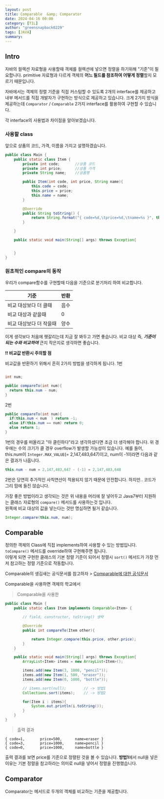 ```yaml
---
layout: post
title: Comparable  &amp; Comparator
date: 2024-04-16 00:00
category: [TIL]
author: "greensnapback0229"
tags: [JAVA]
summary:
---
```


## Intro

자바의 컬렉션 자료형을 사용할때 객체를 컬렉션에 넣으면 정렬을 하기위해 "기준"이 필요합니다.
primitive 자료형과 다르게 객체의 **어느 필드를 참조하여 어떻게 정렬**할지 모르기 때문입니다.

자바에서는 객체의 정렬 기준을 직접 커스텀할 수 있도록 2개의 interface를 제공하고 내부 메서드를 직접 개발자가 구현하는 방식으로 제공하고 있습니다.
크게 2가지 방식을 제공하는데 `Comparator` / `Comparable` 2가지 interface를 활용하여 구현할 수 있습니다.

각 interface의 사용법과 차이점을 알아보겠습니다.

### 사용할 class

앞으로 상품의 코드, 가격, 이름을 가지고 설명하겠습니다.

```java
public class Main {
    public static class Item {
        private int code;       //상품 코드
        private int price;      //상품 가격
        private String name;    //상품명

        public Item(int code, int price, String name){
            this.code = code;
            this.price = price;
            this.name = name;
        }

        @Override
        public String toString() {
            return String.format("{ code=%d,\tprice=%d,\tname=%s }", this.code, this.price, this.name);
        }

    }

    public static void main(String[] args) throws Exception{


    }
}
```

### 원초적인 compare의 동작

우리가 compare함수를 구현할때 다음을 기준으로 분기처리 하여 비교합니다.

| 기준                    | 반환 |
| ----------------------- | ---- |
| 비교 대상보다 더 클때   | 음수 |
| 비교 대상과 같을때      | 0    |
| 비교 대상보다 더 작을때 | 양수 |

이게 생각보다 처음에 헷갈리는데 지금 잘 봐두고 가면 좋습니다.
비교 대상 즉, **_기준이 되는 수와 비교하여_** 큰지 작은지로 생각하면 좋습니다.

**!! 비교값 반환시 주의할 점**

비교값을 반환하기 위해서 흔히 2가지 방법을 생각하게 됩니다.
1번

```java

int num;

public compareTo(int num){
  return this.num - num;
}
```

2번

```java
public compareTo(int num){
  if(this.num < num  ) return -1;
  else if(this.num == num) return 0;
  else return 1;
}
```

1번의 경우를 떠올리고 "아 클린하다"라고 생각하셨다면 조금 더 생각해야 합니다.
위 경우에는 수의 크기가 클 경우 overflow가 발생할 가능성이 있습니다.
예를 들어, this.num이 `Integer.MAX_VALUE`(= 2,147,483,647)이고, num이 -1이라면 다음과 같은 결과가 나옵니다.

```java
this.num - num = 2,147,483,647 - (-1) = 2,147,483,648
```

2번은 당연히 추가적인 사칙연산이 적용되지 않기 때문에 안전합니다.
하지만.. 코드가 그리 맘에 들진 않습니다.

가장 좋은 방법이라고 생각되는 것은 위 내용을 머리에 잘 넣어두고 Java7부터 지원하는 클래스 자료형의 `compare()` 메서드를 사용하는것 입니다.  
왼쪽에 비교 대상의 값을 넣는다는 것만 명심하면 될거 같습니다.

```java
Integer.compare(this.num, num);
```

## Comparable

정의한 객체의 Class에 직접 implements하여 사용할 수 있는 방법입니다.  
`toCompare()` 메서드를 override하여 구현해주면 됩니다.  
이렇게 되면 구현한 클래스의 기본 정렬 기준이 되어서 정렬시 `sort()` 메서드가 가장 먼저 참고하는 정렬 기준으로 작동합니다.

Comparable의 생김새는 공식문서를 참고하자 > <a href="https://docs.oracle.com/javase/8/docs/api/java/lang/Comparable.html#method.summary"> Comparable에 대한 공식문서 </a>

Comparable을 사용하면 객체의 학교에서

> Comparable을 사용한

```java
public class Main {
    public static class Item implements Comparable<Item> {

        // field, constructor, toString() 생략

        @Override
        public int compareTo(Item other){

            return Integer.compare(this.price, other.price);
        }
    }

    public static void main(String[] args) throws Exception{
        ArrayList<Item> items = new ArrayList<Item>();

        items.add(new Item(3, 1000, "pencil"));
        items.add(new Item(1, 500, "eraser"));
        items.add(new Item(0, 1000, "bottle"));

        // items.sort(null);        // -> 방법1
        Collections.sort(items);    // -> 방법2

        for(Item i : items){
            System.out.println(i.toString());
        }
    }
}
```

> 출력 결과

```plain
{ code=1,       price=500,      name=eraser }
{ code=3,       price=1000,     name=pencil }
{ code=0,       price=1000,     name=bottle }
```

출력 결과를 보면 price를 기준으로 정렬된 것을 볼 수 있습니다.
**방법1**에서 null을 넣은 이유는 기본 정렬을 참고하라는 의미로 null을 넣어서 정렬을 진행했습니다.

## Comparator

Comparator는 메서드로 두개의 객체를 비교하는 기준을 제공합니다.
